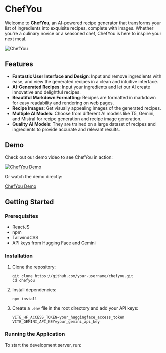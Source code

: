 # ChefYou

Welcome to **ChefYou**, an AI-powered recipe generator that transforms your list of ingredients into exquisite recipes, complete with images. Whether you're a culinary novice or a seasoned chef, ChefYou is here to inspire your next meal.

![ChefYou](https://github.com/user-attachments/assets/6eb52e30-09d7-446f-ac34-c83d368383de)

## Features
- **Fantastic User Interface and Design**: Input and remove ingredients with ease, and view the generated recipes in a clean and intuitive interface.
- **AI-Generated Recipes**: Input your ingredients and let our AI create innovative and delightful recipes.
- **Beautiful Markdown Formatting**: Recipes are formatted in markdown for easy readability and rendering on web pages.
- **Recipe Images**: Get visually appealing images of the generated recipes.
- **Multiple AI Models**: Choose from different AI models like T5, Gemini, and Mistral for recipe generation and recipe image generation.
- **Quality AI Models**: They are trained on a large dataset of recipes and ingredients to provide accurate and relevant results.

## Demo

Check out our demo video to see ChefYou in action:

[![ChefYou Demo](https://github.com/user-attachments/assets/1d6b9750-7584-48ac-95a8-d5ac1738a4be)](https://www.youtube.com/watch?v=oaC82F1fnpc)

Or watch the demo directly:

[ChefYou Demo](https://github.com/user-attachments/assets/ca0c54a4-c682-475b-922b-7fa0f4ecd4dc)

## Getting Started

### Prerequisites

- ReactJS
- npm
- TailwindCSS
- API keys from Hugging Face and Gemini

### Installation

1. Clone the repository:
    ```
    git clone https://github.com/your-username/chefyou.git
    cd chefyou
    ```

2. Install dependencies:
    ```
    npm install
    ```

3. Create a `.env` file in the root directory and add your API keys:
    ```
    VITE_HF_ACCESS_TOKEN=your_huggingface_access_token
    VITE_GEMINI_API_KEY=your_gemini_api_key
    ```

### Running the Application

To start the development server, run:
